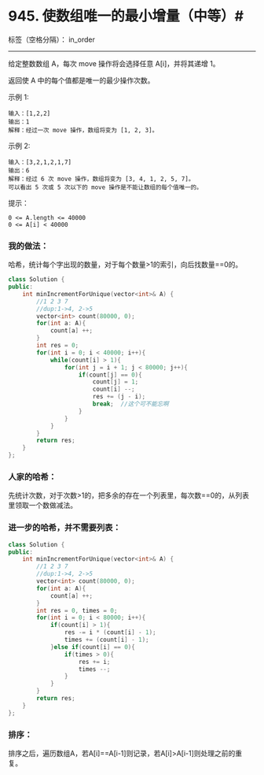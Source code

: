 ﻿# 945. 使数组唯一的最小增量（中等）#

标签（空格分隔）： in_order

---
给定整数数组 A，每次 move 操作将会选择任意 A[i]，并将其递增 1。

返回使 A 中的每个值都是唯一的最少操作次数。

示例 1:

    输入：[1,2,2]
    输出：1
    解释：经过一次 move 操作，数组将变为 [1, 2, 3]。

示例 2:

    输入：[3,2,1,2,1,7]
    输出：6
    解释：经过 6 次 move 操作，数组将变为 [3, 4, 1, 2, 5, 7]。
    可以看出 5 次或 5 次以下的 move 操作是不能让数组的每个值唯一的。

提示：

    0 <= A.length <= 40000
    0 <= A[i] < 40000



### 我的做法：   
哈希，统计每个字出现的数量，对于每个数量>1的索引，向后找数量==0的。  
```C++
class Solution {
public:
    int minIncrementForUnique(vector<int>& A) {
        //1 2 3 7
        //dup:1->4, 2->5
        vector<int> count(80000, 0);
        for(int a: A){
            count[a] ++;
        }
        int res = 0;
        for(int i = 0; i < 40000; i++){
            while(count[i] > 1){
                for(int j = i + 1; j < 80000; j++){
                    if(count[j] == 0){
                        count[j] = 1;
                        count[i] --;
                        res += (j - i);
                        break;  //这个可不能忘啊
                    }
                }
            }
        }
        return res;
    }
};
```

### 人家的哈希：   
先统计次数，对于次数>1的，把多余的存在一个列表里，每次数==0的，从列表里领取一个数做减法。

### 进一步的哈希，并不需要列表：  
```C++
class Solution {
public:
    int minIncrementForUnique(vector<int>& A) {
        //1 2 3 7
        //dup:1->4, 2->5
        vector<int> count(80000, 0);
        for(int a: A){
            count[a] ++;
        }
        int res = 0, times = 0;
        for(int i = 0; i < 80000; i++){
            if(count[i] > 1){
                res -= i * (count[i] - 1);
                times += (count[i] - 1);
            }else if(count[i] == 0){
                if(times > 0){
                    res += i;
                    times --;
                }
            }
        }
        return res;
    }
};
```

### 排序：  
排序之后，遍历数组A，若A[i]==A[i-1]则记录，若A[i]>A[i-1]则处理之前的重复。